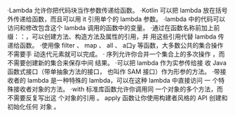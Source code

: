 ·Lambda 允许你把代码块当作参数传递给函数。
·Kotlin 可以把 lambda 放在括号外传递给函数，而且可以用 it 引用单个的
lambda 参数。
·lambda 中的代码可以访问和修改包含这个 lambda 调用的函数中的变量。
·通过在函数名称前加上前缀：：，可以创建方法、构造方法及属性的引用，并
用这些引用代替 lambda 传递给函数。
·使用像 filter 、 map 、 all 、 a口y 等函数，大多数公共的集合操作不需要手
动迭代元素就可以完成。
· 序列允许你合并一个集合上的多次操作 ，而不需要创建新的集合来保存中间
结果。
·可以把 lambda 作为实参传给接 收 Java 函数式接口（带单抽象方法的接口，
也叫作 SAM 接口）作为形参的方法。
·带接收者的 lambda 是一种特殊的 lambda，可以在这种 lambda 中直接访问 一
个特殊接收者对象的方法。
·with 标准库函数允许你调用同 一个对象的多个方法，而不需要反复写出这
个对象的引用 。 apply 函数让你使用构建者风格的 API 创建和初始化任何
对象 。